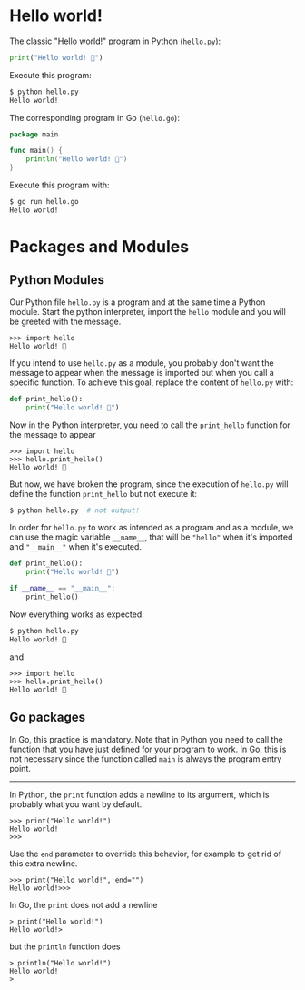 Hello world!
================================================================================

The classic "Hello world!" program in Python (`hello.py`):

```python
print("Hello world! 👋")
```

Execute this program:

```bash
$ python hello.py
Hello world!
```

The corresponding program in Go (`hello.go`):

```go
package main

func main() {
    println("Hello world! 👋")
}
```

Execute this program with:

```bash
$ go run hello.go
Hello world!
```

# Packages and Modules

## Python Modules

Our Python file `hello.py` is a program and at the same time a Python module. 
Start the python interpreter, import the `hello` module and 
you will be greeted with the message.

```pycon
>>> import hello
Hello world! 👋
```

If you intend to use `hello.py` as a module, 
you probably don't want the message to appear when the message is imported 
but when you call a specific function.
To achieve this goal, replace the content of `hello.py` with:

```python
def print_hello():
    print("Hello world! 👋")
```

Now in the Python interpreter, you need to call the `print_hello` function
for the message to appear

```pycon
>>> import hello
>>> hello.print_hello()
Hello world! 👋
```

But now, we have broken the program, since the execution of `hello.py` will
define the function `print_hello` but not execute it:

```bash
$ python hello.py  # not output!
```

In order for `hello.py` to work as intended as a program and as a module,
we can use the magic variable `__name__`, that will be `"hello"` when
it's imported and `"__main__"` when it's executed.

```python
def print_hello():
    print("Hello world! 👋")

if __name__ == "__main__":
    print_hello()
```

Now everything works as expected:

```bash
$ python hello.py
Hello world! 👋
```

and

```pycon
>>> import hello
>>> hello.print_hello()
Hello world! 👋
```

## Go packages

In Go, this practice is mandatory. Note that in Python you need to call
the function that you have just defined for your program to work. In Go,
this is not necessary since the function called `main` is always the
program entry point.

--------------------------------------------------------------------------------

In Python, the `print` function adds a newline to its argument,
which is probably what you want by default.

```
>>> print("Hello world!")
Hello world!
>>>
```

Use the `end` parameter to override this behavior, for example to get rid of
this extra newline.

```
>>> print("Hello world!", end="")
Hello world!>>>
```

In Go, the `print` does not add a newline

```
> print("Hello world!")
Hello world!>
```

but the `println` function does  

```
> println("Hello world!")
Hello world!
>
```
